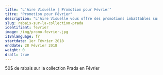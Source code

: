 ```yaml
---
title: "L'Aire Visuelle | Promotion pour Février"
titre: "Promotion pour Février"
description: "L'Aire Visuelle vous offre des promotions imbattables sur tous produits de la vue."
slug: rabais-sur-la-collection-prada
identifiant: fevrier
image: /img/promo-fevrier.jpg
i18nlanguage: fr
startdate: 1er Février 2018
enddate: 28 Février 2018
weight: 0
draft: true
---
```


50$ de rabais sur la collection Prada en Février